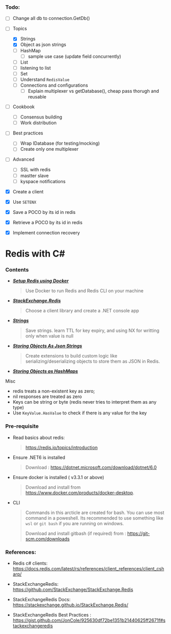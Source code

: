 

### Todo: 

- [ ] Change all db to connection.GetDb()

- [ ] Topics

  - [x] Strings
  - [x] Object as json strings
  - [ ] HashMap
    - [ ] sample use case (update field concurrently)

  - [ ] List
  - [ ] listening to list
  - [ ] Set
  - [ ] Understand `RedisValue`
  - [ ] Connections and configurations
    - [ ] Explain multiplexer vs getDatabase(), cheap pass thorugh and reusable

- [ ] Cookbook

  - [ ] Consensus building
  - [ ] Work distribution

- [ ] Best practices

  - [ ] Wrap IDatabase (for testing/mocking)
  - [ ] Create only one multiplexer

- [ ] Advanced

  - [ ] SSL with redis
  - [ ] mastter slave
  - [ ] kyspace notifications

- [x] Create a client 

- [x] Use `SETENX`

- [x] Save a POCO by its id in redis

- [x] Retrieve a POCO by its id in redis

- [x] Implement connection recovery

  

# Redis with C#



### Contents

- ***[Setup Redis using Docker](00-SetupRedis.md)***

  > Use Docker to run Redis and Redis CLI on your machine

- ***[StackExchange.Redis](01-StackExchangeRedis.md)***

  > Choose a client library and create a .NET console app

- ***[Strings](./03-Strings.md)***

  > Save strings. learn TTL for key expiry, and using NX for writting only when value is null

- ***[Storing Objects As Json Strings](04-ObjectsAsJsonStrings.md)***

  > Create extensions to build custom logic like serializing/deserializing objects to store them as JSON in Redis.

- ***[Storing Objects as HashMaps](06-ObjectsAsHashMaps.md)***



Misc

- redis treats a non-existent key as zero;
- nil responses are treated as zero
- Keys can be string or byte (redis never tries to interpret them as any type)
- Use `KeyValue.HasValue` to check if there is any value for the key

### Pre-requisite

- Read basics about redis: 

  > https://redis.io/topics/introduction

- Ensure .NET6 is installed

  > Download : https://dotnet.microsoft.com/download/dotnet/6.0

- Ensure docker is installed ( v3.3.1 or above)

  > Download and install from https://www.docker.com/products/docker-desktop.

- CLI

  > Commands in this arcticle are created for bash. You can use most command in a poweshell. Its recommended to use something like `wsl` or `git bash` if you are running on windows.
  >
  > Download and install gitbash (if required) from : https://git-scm.com/downloads





### References: 

- Redis c# clients: https://docs.redis.com/latest/rs/references/client_references/client_csharp/

- StackExchangeRedis: https://github.com/StackExchange/StackExchange.Redis

- StackExchangeRedis Docs: https://stackexchange.github.io/StackExchange.Redis/

- StackExchangeRedis Best Practices : https://gist.github.com/JonCole/925630df72be1351b21440625ff2671f#stackexchangeredis

  

